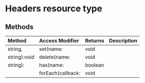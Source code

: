 # Headers resource type






## Methods

| Method	   | Access Modifier | Returns	| Description|
|:-------------|:----|:-------|:-----------|
|string,      | set(name: | void |  |
|string):void      | delete(name: | void |  |
|string):      | has(name: | boolean |  |
|      | forEach(callback: | void |  |


